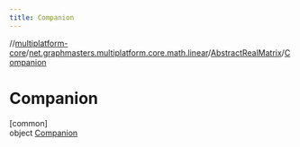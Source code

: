 ```yaml
---
title: Companion
---
```

//[multiplatform-core](../../../../index.html)/[net.graphmasters.multiplatform.core.math.linear](../../index.html)/[AbstractRealMatrix](../index.html)/[Companion](index.html)



# Companion



[common]\
object [Companion](index.html)


